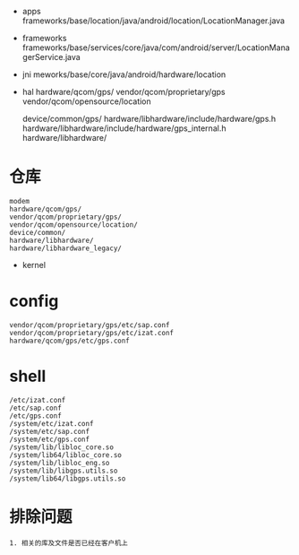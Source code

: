 * apps
	frameworks/base/location/java/android/location/LocationManager.java
* frameworks
	frameworks/base/services/core/java/com/android/server/LocationManagerService.java
* jni
	meworks/base/core/java/android/hardware/location

* hal
	hardware/qcom/gps/
	vendor/qcom/proprietary/gps
	vendor/qcom/opensource/location

	device/common/gps/
	hardware/libhardware/include/hardware/gps.h
	hardware/libhardware/include/hardware/gps_internal.h
	hardware/libhardware/

# 仓库
	modem
	hardware/qcom/gps/
	vendor/qcom/proprietary/gps/
	vendor/qcom/opensource/location/
	device/common/
	hardware/libhardware/
	hardware/libhardware_legacy/
	
* kernel
# config
	vendor/qcom/proprietary/gps/etc/sap.conf
	vendor/qcom/proprietary/gps/etc/izat.conf
	hardware/qcom/gps/etc/gps.conf
# shell
	/etc/izat.conf
	/etc/sap.conf
	/etc/gps.conf
	/system/etc/izat.conf
	/system/etc/sap.conf
	/system/etc/gps.conf
	/system/lib/libloc_core.so
	/system/lib64/libloc_core.so
	/system/lib/libloc_eng.so
	/system/lib/libgps.utils.so
	/system/lib64/libgps.utils.so
# 排除问题
	1. 相关的库及文件是否已经在客户机上
